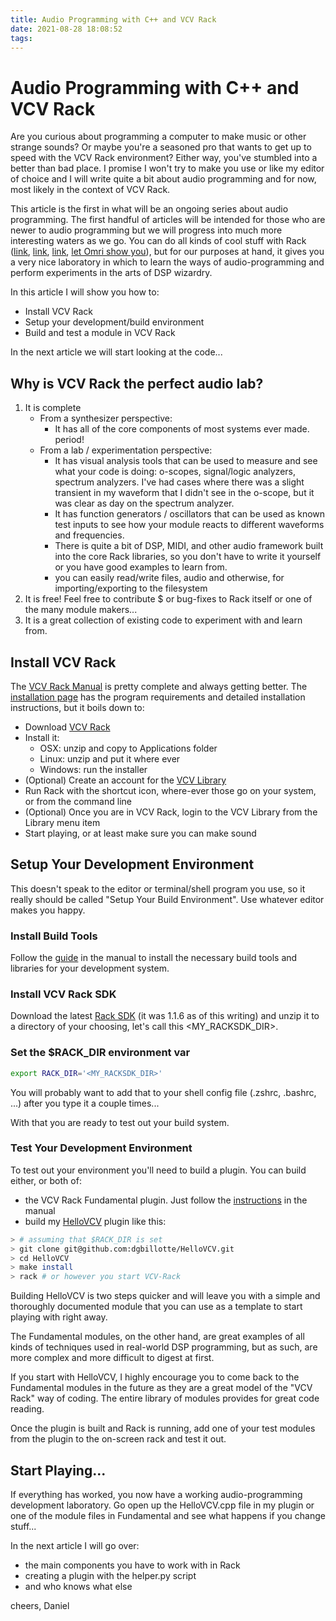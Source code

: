 ```yaml
---
title: Audio Programming with C++ and VCV Rack
date: 2021-08-28 18:08:52
tags:
---
```

# Audio Programming with C++ and VCV Rack

Are you curious about programming a computer to make music or other strange sounds? Or maybe you're a seasoned pro that wants to get up to speed with the VCV Rack environment? Either way, you've stumbled into a better than bad place. I promise I won't try to make you use or like my editor of choice and I will write quite a bit about audio programming and for now, most likely in the context of VCV Rack.

This article is the first in what will be an ongoing series about audio programming. The first handful of articles will be intended for those who are newer to audio programming but we will progress into much more interesting waters as we go. You can do all kinds of cool stuff with Rack ([link](https://bandcamp.com/tag/vcv-rack), [link](https://www.youtube.com/results?search_query=vcv+rack+jams), [link](https://patchstorage.com/platform/vcv-rack/), [let Omri show you](https://www.youtube.com/c/OmriCohen-Music/videos)), but for our purposes at hand, it gives you a very nice laboratory in which to learn the ways of audio-programming and perform experiments in the arts of DSP wizardry.

In this article I will show you how to:
- Install VCV Rack
- Setup your development/build environment
- Build and test a module in VCV Rack

In the next article we will start looking at the code...

## Why is VCV Rack the perfect audio lab?
1) It is complete
    - From a synthesizer perspective:
      - It has all of the core components of most systems ever made. period!
    - From a lab / experimentation perspective:
        - It has visual analysis tools that can be used to measure and see what your code is doing: o-scopes, signal/logic analyzers, spectrum analyzers. I've had cases where there was a slight transient in my waveform that I didn't see in the o-scope, but it was clear as day on the spectrum analyzer.
        - It has function generators / oscillators that can be used as known test inputs to see how your module reacts to different waveforms and frequencies.
        - There is quite a bit of DSP, MIDI, and other audio framework built into the core Rack libraries, so you don't have to write it yourself or you have good examples to learn from.
        - you can easily read/write files, audio and otherwise, for importing/exporting to the filesystem
2) It is free! Feel free to contribute $ or bug-fixes to Rack itself or one of the many module makers...
3) It is a great collection of existing code to experiment with and learn from.



## Install VCV Rack
The [VCV Rack Manual](https://vcvrack.com/manual/) is pretty complete and always getting better. The [installation page](https://vcvrack.com/manual/Installing) has the program requirements and detailed installation instructions, but it boils down to:
- Download [VCV Rack](https://vcvrack.com/Rack)
- Install it:
	- OSX: unzip and copy to Applications folder
	- Linux: unzip and put it where ever
	- Windows: run the installer
- (Optional) Create an account for the [VCV Library](https://library.vcvrack.com/)
- Run Rack with the shortcut icon, where-ever those go on your system, or from the command line
- (Optional) Once you are in VCV Rack, login to the VCV Library from the Library menu item
- Start playing, or at least make sure you can make sound

## Setup Your Development Environment
This doesn't speak to the editor or terminal/shell program you use, so it really should be called "Setup Your Build Environment". Use whatever editor makes you happy.

### Install Build Tools
Follow the [guide](https://vcvrack.com/manual/Building) in the manual to install the necessary build tools and libraries for your development system.

### Install VCV Rack SDK
Download the latest [Rack SDK](https://vcvrack.com/downloads/) (it was 1.1.6 as of this writing) and unzip it to a directory of your choosing, let's call this <MY_RACKSDK_DIR>.

### Set the $RACK_DIR environment var
```bash
export RACK_DIR='<MY_RACKSDK_DIR>'
```
You will probably want to add that to your shell config file (.zshrc, .bashrc, ...) after you type it a couple times...

With that you are ready to test out your build system.

### Test Your Development Environment
To test out your environment you'll need to build a plugin. You can build either, or both of:
- the VCV Rack Fundamental plugin. Just follow the [instructions](https://vcvrack.com/manual/Building#Building-Rack-plugins) in the manual
- build my [HelloVCV](https://github.com/dgbillotte/HelloVCV) plugin like this:

```bash
> # assuming that $RACK_DIR is set
> git clone git@github.com:dgbillotte/HelloVCV.git
> cd HelloVCV
> make install
> rack # or however you start VCV-Rack
```

Building HelloVCV is two steps quicker and will leave you with a simple and thoroughly documented module that you can use as a template to start playing with right away.

The Fundamental modules, on the other hand, are great examples of all kinds of techniques used in real-world DSP programming, but as such, are more complex and more difficult to digest at first.

If you start with HelloVCV, I highly encourage you to come back to the Fundamental modules in the future as they are a great model of the "VCV Rack" way of coding. The entire library of modules provides for great code reading.

Once the plugin is built and Rack is running, add one of your test modules from the plugin to the on-screen rack and test it out.

## Start Playing...
If everything has worked, you now have a working audio-programming development laboratory. Go open up the HelloVCV.cpp file in my plugin or one of the module files in Fundamental and see what happens if you change stuff...


In the next article I will go over:
- the main components you have to work with in Rack
- creating a plugin with the helper.py script
- and who knows what else

cheers,
Daniel